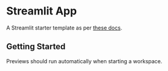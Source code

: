 # Streamlit App

A Streamlit starter template as per [these docs](https://streamlit.io/playground).

## Getting Started

Previews should run automatically when starting a workspace.
